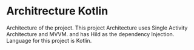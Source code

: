# Architrecture Kotlin

Architecture of the project. This project Architecture uses Single Activity Architecture and MVVM. and has Hild as the dependency Injection.
Language for this project is Kotlin.